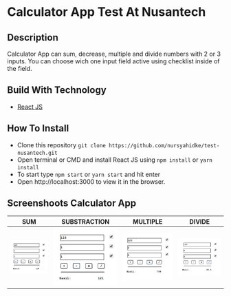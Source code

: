 # Calculator App Test At Nusantech
## Description
  Calculator App can sum, decrease, multiple and divide numbers with 2 or 3 inputs. You can choose wich one input field active using checklist inside of the field.
## Build With Technology
  - [React JS](https://reactjs.org)
## How To Install
  - Clone this repository `git clone https://github.com/nursyahidke/test-nusantech.git`
  - Open terminal or CMD and install React JS using `npm install` or `yarn install`
  - To start type `npm start` or `yarn start` and hit enter
  - Open http://localhost:3000 to view it in the browser.
## Screenshoots Calculator App
| SUM     | SUBSTRACTION      | MULTIPLE      | DIVIDE      |
|------------|-------------|------------|-------------|
| <img src="https://raw.githubusercontent.com/nursyahidke/test-nusantech/master/src/images/plus.PNG" width="250"> | <img src="https://raw.githubusercontent.com/nursyahidke/test-nusantech/master/src/images/minus.PNG" width="250"> |<img src="https://raw.githubusercontent.com/nursyahidke/test-nusantech/master/src/images/multiple.PNG" width="250"> | <img src="https://raw.githubusercontent.com/nursyahidke/test-nusantech/master/src/images/divide.PNG" width="250"> |

